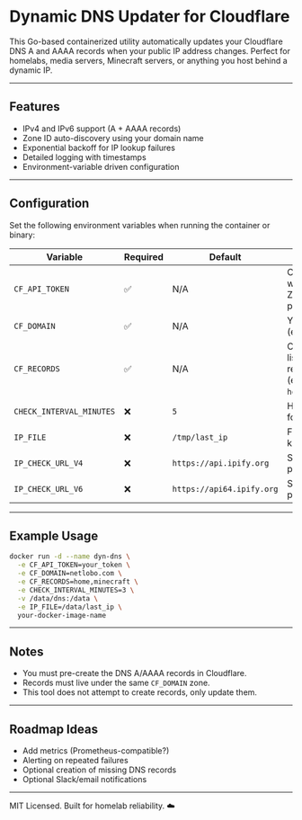 # Dynamic DNS Updater for Cloudflare

This Go-based containerized utility automatically updates your Cloudflare DNS A and AAAA records when your public IP address changes. Perfect for homelabs, media servers, Minecraft servers, or anything you host behind a dynamic IP.

---

## Features

* IPv4 and IPv6 support (A + AAAA records)
* Zone ID auto-discovery using your domain name
* Exponential backoff for IP lookup failures
* Detailed logging with timestamps
* Environment-variable driven configuration

---

## Configuration

Set the following environment variables when running the container or binary:

| Variable                 | Required | Default                   | Description                                                                       |
| ------------------------ | -------- | ------------------------- | --------------------------------------------------------------------------------- |
| `CF_API_TOKEN`           | ✅        | N/A                       | Cloudflare API token with DNS\:Edit and Zone\:Read permissions                    |
| `CF_DOMAIN`              | ✅        | N/A                       | Your base domain (e.g., `example.com`)                                            |
| `CF_RECORDS`             | ✅        | N/A                       | Comma-separated list of subdomain records to update (e.g., `home,minecraft,plex`) |
| `CHECK_INTERVAL_MINUTES` | ❌        | `5`                       | How often to check for IP changes                                                 |
| `IP_FILE`                | ❌        | `/tmp/last_ip`            | File to store last known IPs                                                      |
| `IP_CHECK_URL_V4`        | ❌        | `https://api.ipify.org`   | Service to retrieve public IPv4 address                                           |
| `IP_CHECK_URL_V6`        | ❌        | `https://api64.ipify.org` | Service to retrieve public IPv6 address                                           |

---

## Example Usage

```bash
docker run -d --name dyn-dns \
  -e CF_API_TOKEN=your_token \
  -e CF_DOMAIN=netlobo.com \
  -e CF_RECORDS=home,minecraft \
  -e CHECK_INTERVAL_MINUTES=3 \
  -v /data/dns:/data \
  -e IP_FILE=/data/last_ip \
  your-docker-image-name
```

---

## Notes

* You must pre-create the DNS A/AAAA records in Cloudflare.
* Records must live under the same `CF_DOMAIN` zone.
* This tool does not attempt to create records, only update them.

---

## Roadmap Ideas

* Add metrics (Prometheus-compatible?)
* Alerting on repeated failures
* Optional creation of missing DNS records
* Optional Slack/email notifications

---

MIT Licensed. Built for homelab reliability. ☁️
